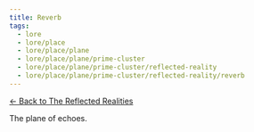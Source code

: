 ```yaml
---
title: Reverb
tags:
  - lore
  - lore/place
  - lore/place/plane
  - lore/place/plane/prime-cluster
  - lore/place/plane/prime-cluster/reflected-reality
  - lore/place/plane/prime-cluster/reflected-reality/reverb
---
```


[<- Back to The Reflected Realities](index.md)

The plane of echoes.